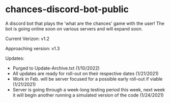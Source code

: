 # chances-discord-bot-public
A discord bot that plays the 'what are the chances' game with the user! The bot is going online soon on various servers and will expand soon.

Current Verizon: v1.2

Approaching version: v1.3

Updates:
- Purged to Update-Archive.txt (1/10/2022)
- All updates are ready for roll-out on their respective dates (1/21/2021)
- Work in Feb. will be server focused for a possible early roll-out if viable (1/21/2021)
- Server is going through a week-long testing period this week, next week it will begin another running a simulated version of the code (1/24/2021)
